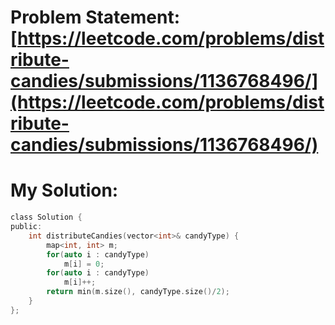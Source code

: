 # Problem Statement: [https://leetcode.com/problems/distribute-candies/submissions/1136768496/](https://leetcode.com/problems/distribute-candies/submissions/1136768496/)
# My Solution: 
```c
class Solution {
public:
    int distributeCandies(vector<int>& candyType) {
        map<int, int> m;
        for(auto i : candyType)
            m[i] = 0;
        for(auto i : candyType)
            m[i]++;
        return min(m.size(), candyType.size()/2);
    }
};
```
